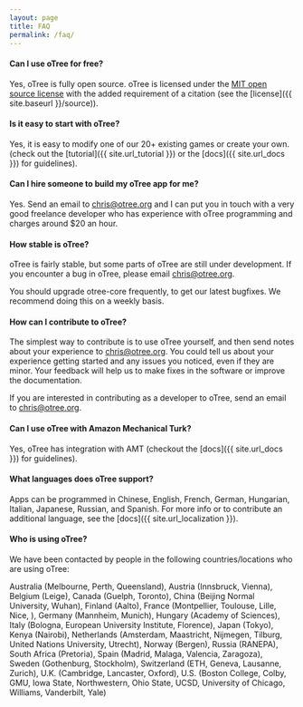 ```yaml
---
layout: page
title: FAQ
permalink: /faq/
---
```


#### Can I use oTree for free?

Yes, oTree is fully open source.
oTree is licensed under the
 <a href="http://opensource.org/licenses/MIT" target="_blank">MIT open source license</a>
 with the added requirement of a citation (see the [license]({{ site.baseurl }}/source)).

#### Is it easy to start with oTree?

Yes, it is easy to modify one of our 20+ existing games or create your own.
(check out the [tutorial]({{ site.url_tutorial }}) or the [docs]({{ site.url_docs }}) for guidelines).

#### Can I hire someone to build my oTree app for me?

Yes. Send an email to chris@otree.org and I can put you in touch with
a very good freelance developer who has experience with oTree programming
and charges around $20 an hour.

#### How stable is oTree?

oTree is fairly stable, but some parts of oTree are still under development.
If you encounter a bug in oTree, please email chris@otree.org.

You should upgrade otree-core frequently, to get our latest bugfixes.
We recommend doing this on a weekly basis.

#### How can I contribute to oTree?

The simplest way to contribute is to use oTree yourself,
and then send notes about your experience to chris@otree.org.
You could tell us about your experience getting started and any issues you noticed,
even if they are minor. Your feedback will help us to make fixes in the software or improve the documentation.

If you are interested in contributing as a developer to oTree, send an email to chris@otree.org.

#### Can I use oTree with Amazon Mechanical Turk?

Yes, oTree has integration with AMT
(checkout the [docs]({{ site.url_docs }}) for guidelines).

#### What languages does oTree support?

Apps can be programmed in Chinese, English, French, German, Hungarian, Italian, Japanese, Russian, and Spanish.
For more info or to contribute an additional language, see the [docs]({{ site.url_localization }}).

#### Who is using oTree?

We have been contacted by people in the following countries/locations who are using oTree:

Australia (Melbourne, Perth, Queensland),
Austria (Innsbruck, Vienna),
Belgium (Leige),
Canada (Guelph, Toronto),
China (Beijing Normal University, Wuhan),
Finland (Aalto),
France (Montpellier, Toulouse, Lille, Nice, ),
Germany (Mannheim, Munich),
Hungary (Academy of Sciences),
Italy (Bologna, European University Institute, Florence),
Japan (Tokyo),
Kenya (Nairobi),
Netherlands (Amsterdam, Maastricht, Nijmegen, Tilburg, United Nations University, Utrecht),
Norway (Bergen),
Russia (RANEPA),
South Africa (Pretoria),
Spain (Madrid, Malaga, Valencia, Zaragoza),
Sweden (Gothenburg, Stockholm),
Switzerland (ETH, Geneva, Lausanne, Zurich),
U.K. (Cambridge, Lancaster, Oxford),
U.S. (Boston College, Colby, GMU, Iowa State, Northwestern,
Ohio State, UCSD, University of Chicago, Williams, Vanderbilt, Yale)